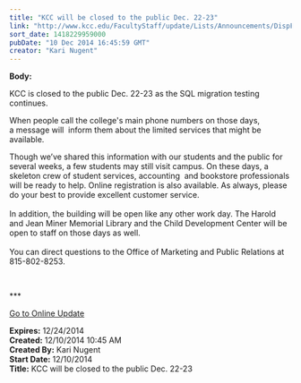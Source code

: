 ```yaml
---
title: "KCC will be closed to the public Dec. 22-23"
link: "http://www.kcc.edu/FacultyStaff/update/Lists/Announcements/DispForm.aspx?ID=1763"
sort_date: 1418229959000
pubDate: "10 Dec 2014 16:45:59 GMT"
creator: "Kari Nugent"
---
```


<div><b>Body:</b> <div class="ExternalClass8DE2E4D6DE484CAA9B8A6ACDFBC58799"><p>​KCC is closed to the public Dec. 22-23 as the SQL migration testing continues.</p>
<p>When people call the college's main phone numbers on those days, a message will  inform them about the limited services that might be available. </p>
<p>Though we’ve shared this information with our students and the public for several weeks, a few students may still visit campus. On these days, a skeleton crew of student services, accounting  and bookstore professionals will be ready to help. Online registration is also available. As always, please do your best to provide excellent customer service. <br /><br />In addition, the building will be open like any other work day. The Harold and Jean Miner Memorial Library and the Child Development Center will be open to staff on those days as well. <br /><br />You can direct questions to the Office of Marketing and Public Relations at 815-802-8253.</p>
<p> </p>
<p>***</p>
<p><a href="/update">Go to Online Update</a></p></div></div>
<div><b>Expires:</b> 12/24/2014</div>
<div><b>Created:</b> 12/10/2014 10:45 AM</div>
<div><b>Created By:</b> Kari Nugent</div>
<div><b>Start Date:</b> 12/10/2014</div>
<div><b>Title:</b> KCC will be closed to the public Dec. 22-23</div>
